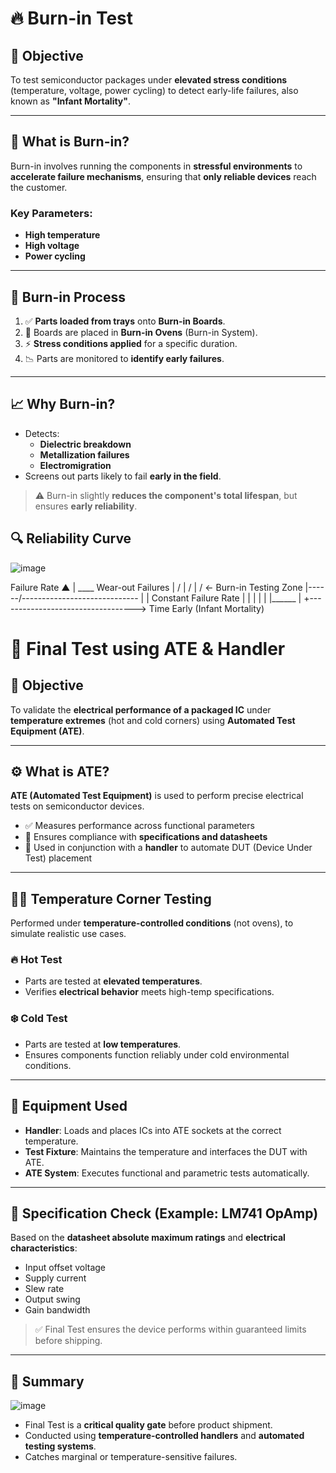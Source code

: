 # 🔥 Burn-in Test



## 🎯 Objective
To test semiconductor packages under **elevated stress conditions** (temperature, voltage, power cycling) to detect early-life failures, also known as **"Infant Mortality"**.

---

## 🧪 What is Burn-in?

Burn-in involves running the components in **stressful environments** to **accelerate failure mechanisms**, ensuring that **only reliable devices** reach the customer.

### Key Parameters:
- **High temperature**
- **High voltage**
- **Power cycling**

---

## 🔄 Burn-in Process

1. ✅ **Parts loaded from trays** onto **Burn-in Boards**.
2. 🔁 Boards are placed in **Burn-in Ovens** (Burn-in System).
3. ⚡ **Stress conditions applied** for a specific duration.
4. 📉 Parts are monitored to **identify early failures**.

---

## 📈 Why Burn-in?

- Detects:
  - **Dielectric breakdown**
  - **Metallization failures**
  - **Electromigration**
- Screens out parts likely to fail **early in the field**.

> ⚠️ Burn-in slightly **reduces the component's total lifespan**, but ensures **early reliability**.




## 🔍 Reliability Curve
![image](https://github.com/user-attachments/assets/508c9398-21a2-42b7-8366-61e5c1bd891c)



Failure Rate
   ▲
   |          ____ Wear-out Failures
   |         /
   |        /
   |       /       <- Burn-in Testing Zone
   |------/-----------------------------
   |     |      Constant Failure Rate
   |     |
   |     |
   |     |______
   |
   +----------------------------------> Time
        Early (Infant Mortality)


# 🧪 Final Test using ATE & Handler

## 🎯 Objective
To validate the **electrical performance of a packaged IC** under **temperature extremes** (hot and cold corners) using **Automated Test Equipment (ATE)**.

---

## ⚙️ What is ATE?

**ATE (Automated Test Equipment)** is used to perform precise electrical tests on semiconductor devices.

- ✅ Measures performance across functional parameters
- 🔁 Ensures compliance with **specifications and datasheets**
- 🧠 Used in conjunction with a **handler** to automate DUT (Device Under Test) placement

---

## 🧊🧯 Temperature Corner Testing

Performed under **temperature-controlled conditions** (not ovens), to simulate realistic use cases.

### 🔥 Hot Test
- Parts are tested at **elevated temperatures**.
- Verifies **electrical behavior** meets high-temp specifications.

### ❄️ Cold Test
- Parts are tested at **low temperatures**.
- Ensures components function reliably under cold environmental conditions.

---

## 🧳 Equipment Used

- **Handler**: Loads and places ICs into ATE sockets at the correct temperature.
- **Test Fixture**: Maintains the temperature and interfaces the DUT with ATE.
- **ATE System**: Executes functional and parametric tests automatically.

---

## 📄 Specification Check (Example: LM741 OpAmp)

Based on the **datasheet absolute maximum ratings** and **electrical characteristics**:
- Input offset voltage
- Supply current
- Slew rate
- Output swing
- Gain bandwidth

> ✅ Final Test ensures the device performs within guaranteed limits before shipping.

---

## 🧾 Summary
![image](https://github.com/user-attachments/assets/bf57616a-8c65-4f13-b0ed-c28f0b67a1d9)


- Final Test is a **critical quality gate** before product shipment.
- Conducted using **temperature-controlled handlers** and **automated testing systems**.
- Catches marginal or temperature-sensitive failures.




